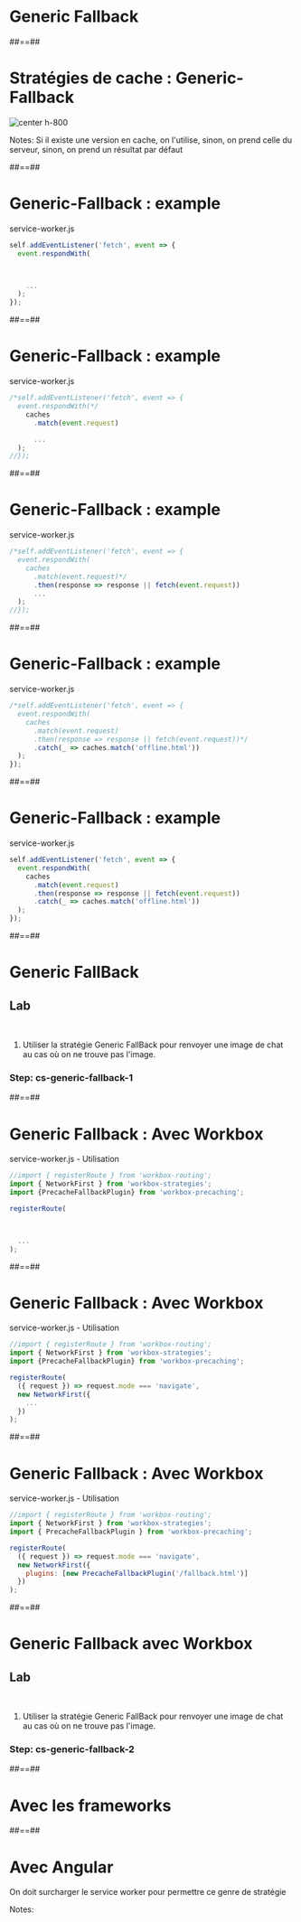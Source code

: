 <!-- .slide: class="transition bg-green" -->

# Generic Fallback

##==##

# Stratégies de cache : Generic-Fallback

![center h-800](./assets/images/cache-strategy-generic-fallback.png)

Notes:
Si il existe une version en cache, on l'utilise, sinon, on prend celle du serveur, sinon, on prend un résultat par défaut

##==##

<!-- .slide: class="with-code max-height" -->

# Generic-Fallback : example

service-worker.js

```javascript
self.addEventListener('fetch', event => {
  event.respondWith(



    ...
  );
});
```

<!-- .element: class="big-code" -->

##==##

<!-- .slide: class="with-code max-height" -->

# Generic-Fallback : example

service-worker.js

```javascript
/*self.addEventListener('fetch', event => {
  event.respondWith(*/
    caches
      .match(event.request)

      ...
  );
//});
```

<!-- .element: class="big-code" -->

##==##

<!-- .slide: class="with-code max-height" -->

# Generic-Fallback : example

service-worker.js

```javascript
/*self.addEventListener('fetch', event => {
  event.respondWith(
    caches
      .match(event.request)*/
      .then(response => response || fetch(event.request))
      ...
  );
//});
```

<!-- .element: class="big-code" -->

##==##

<!-- .slide: class="with-code max-height" -->

# Generic-Fallback : example

service-worker.js

```javascript
/*self.addEventListener('fetch', event => {
  event.respondWith(
    caches
      .match(event.request)
      .then(response => response || fetch(event.request))*/
      .catch(_ => caches.match('offline.html'))
  );
});
```

<!-- .element: class="big-code" -->

##==##

<!-- .slide: class="with-code max-height" -->

# Generic-Fallback : example

service-worker.js

```javascript
self.addEventListener('fetch', event => {
  event.respondWith(
    caches
      .match(event.request)
      .then(response => response || fetch(event.request))
      .catch(_ => caches.match('offline.html'))
  );
});
```

<!-- .element: class="big-code" -->

##==##

<!-- .slide: class="exercice" data-type-show="prez" -->

# Generic FallBack

## Lab

<br>

1. Utiliser la stratégie Generic FallBack pour renvoyer une image de chat au cas où on ne trouve pas l'image.

### Step: cs-generic-fallback-1

##==##

<!-- .slide: class="with-code max-height" -->

# Generic Fallback : Avec Workbox

service-worker.js - Utilisation

```javascript
//import { registerRoute } from 'workbox-routing';
import { NetworkFirst } from 'workbox-strategies';
import {PrecacheFallbackPlugin} from 'workbox-precaching';

registerRoute(



  ...
);
```

<!-- .element: class="big-code" -->

##==##

<!-- .slide: class="with-code max-height" -->

# Generic Fallback : Avec Workbox

service-worker.js - Utilisation

```javascript
//import { registerRoute } from 'workbox-routing';
import { NetworkFirst } from 'workbox-strategies';
import {PrecacheFallbackPlugin} from 'workbox-precaching';

registerRoute(
  ({ request }) => request.mode === 'navigate',
  new NetworkFirst({
    ...
  })
);
```

<!-- .element: class="big-code" -->

##==##

<!-- .slide: class="with-code max-height" -->

# Generic Fallback : Avec Workbox

service-worker.js - Utilisation

```javascript
//import { registerRoute } from 'workbox-routing';
import { NetworkFirst } from 'workbox-strategies';
import { PrecacheFallbackPlugin } from 'workbox-precaching';

registerRoute(
  ({ request }) => request.mode === 'navigate',
  new NetworkFirst({
    plugins: [new PrecacheFallbackPlugin('/fallback.html')]
  })
);
```

<!-- .element: class="big-code" -->

##==##

<!-- .slide: class="exercice" data-type-show="prez" -->

# Generic Fallback avec Workbox

## Lab

<br>

1. Utiliser la stratégie Generic FallBack pour renvoyer une image de chat au cas où on ne trouve pas l'image.

### Step: cs-generic-fallback-2

##==##

<!-- .slide: class="transition bg-white" -->

# Avec les frameworks

##==##

<!-- .slide: class="with-code" -->

# Avec Angular

On doit surcharger le service worker pour permettre ce genre de stratégie

Notes:

